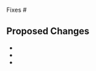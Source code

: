 Fixes #

<!-- Please include the 'why' behind your changes if no issue exists -->

## Proposed Changes

-
-
-

<!--
If this change has user-visible impact, follow the instructions below.
Examples include:

- :gift: Add new feature
- :bug: Fix bug
- :broom: Update or clean up current behavior
- :wastebasket: Remove feature or internal logic

Otherwise delete the rest of this template.
-->
